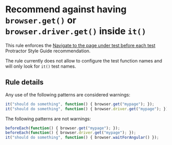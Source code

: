 # Recommend against having `browser.get()` or `browser.driver.get()` inside `it()`

This rule enforces the [Navigate to the page under test before each test](https://github.com/angular/protractor/blob/master/docs/style-guide.md#navigate-to-the-page-under-test-before-each-test) Protractor Style Guide recommendation.

The rule currently does not allow to configure the test function names and will only look for `it()` test names.

## Rule details

Any use of the following patterns are considered warnings:

```js
it("should do something", function() { browser.get("mypage"); });
it("should do something", function() { browser.driver.get("mypage"); });
```

The following patterns are not warnings:

```js
beforeEach(function() { browser.get("mypage"); });
beforeEach(function() { browser.driver.get("mypage"); });
it("should do something", function() { browser.waitForAngular() });
```
